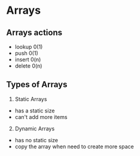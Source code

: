 # Arrays

## Arrays actions

- lookup 0(1)
- push 0(1)
- insert 0(n)
- delete 0(n)

## Types of Arrays

1. Static Arrays

- has a static size
- can't add more items

2. Dynamic Arrays

- has no static size
- copy the array when need to create more space
